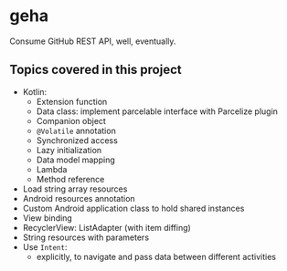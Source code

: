 # geha

Consume GitHub REST API, well, eventually.

## Topics covered in this project

- Kotlin:
    - Extension function
    - Data class: implement parcelable interface with Parcelize plugin
    - Companion object
    - `@Volatile` annotation
    - Synchronized access
    - Lazy initialization
    - Data model mapping
    - Lambda
    - Method reference
- Load string array resources
- Android resources annotation
- Custom Android application class to hold shared instances
- View binding
- RecyclerView: ListAdapter (with item diffing)
- String resources with parameters
- Use `Intent`:
    - explicitly, to navigate and pass data between different activities
